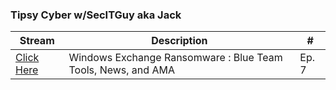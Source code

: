 ### Tipsy Cyber w/SecITGuy aka Jack
|Stream|Description|#|
|----|-----------|------------|
|[Click Here](https://www.twitch.tv/videos/947167840?filter=archives&sort=time)|Windows Exchange Ransomware : Blue Team Tools, News, and AMA |Ep. 7|
